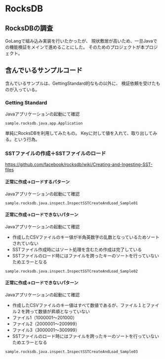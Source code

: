 # RocksDB

## RocksDBの調査
GoLangで組み込み実装を行いたかったが、
現状敷居が高いため、一旦Javaでの機能検証をメインで進めることにした。
そのためのプロジェクトが本プロジェクト。

## 含んでいるサンプルコード

含んでいるサンプルは、GettingStandard的なもの以外に、
検証依頼を受けたものが入っている。

### Getting Standard
Javaアプリケーションの起動にて確認

```
sample.rocksdb.java.app.Application
```

単純にRocksDBを利用してみたもの。
Keyに対して値を入れて、取り出してみる。という行為。

### SSTファイルの作成＋SSTファイルのロード
https://github.com/facebook/rocksdb/wiki/Creating-and-Ingesting-SST-files

#### 正常に作成→ロードするパターン
Javaアプリケーションの起動にて確認

```
sample.rocksdb.java.inspect.InspectSSTCreateAndLoad_Sample01
```

#### 正常に作成→ロードできないパターン
Javaアプリケーションの起動にて確認

- 作成したCSVファイルのキー値が半角英数字の乱数となっているためソートされていない
- SSTファイル作成時にはソート処理を含むため作成は完了している
- SSTファイルのロード時にはファイルを跨ったキーのソートを行っていないためエラーとなる

```
sample.rocksdb.java.inspect.InspectSSTCreateAndLoad_Sample02
```

#### 正常に作成→ロードできないパターン
Javaアプリケーションの起動にて確認

- 作成したCSVファイルのキー値はすべて数値であるが、ファイル１とファイル２を跨って数値が昇順となっていない
- ファイル1（1000001～201000）
- ファイル2（2000001～200999）
- ファイル3（3000001～300999）
- SSTファイルのロード時にはファイルを跨ったキーのソートを行っていないためエラーとなる

```
sample.rocksdb.java.inspect.InspectSSTCreateAndLoad_Sample03
```

